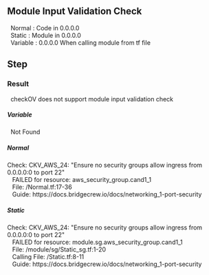 <html>
<body>

<h2>Module Input Validation Check</h2>
&nbsp&nbspNormal : Code in 0.0.0.0 <br />
&nbsp&nbspStatic : Module in 0.0.0.0<br />
&nbsp&nbspVariable : 0.0.0.0 When calling module from tf file<br />

<h2>Step</h2>
<h3>Result</h3>
<p>&nbsp&nbspcheckOV does not support module input validation check</p>
<h5>Variable</h5>
&nbsp&nbspNot Found

<h5>Normal</h5>
Check: CKV_AWS_24: "Ensure no security groups allow ingress from 0.0.0.0:0 to port 22" <br />
&nbsp&nbsp	FAILED for resource: aws_security_group.cand1_1<br />
&nbsp&nbsp	File: /Normal.tf:17-36<br />
&nbsp&nbsp	Guide: https://docs.bridgecrew.io/docs/networking_1-port-security<br />

<h5>Static</h5>
Check: CKV_AWS_24: "Ensure no security groups allow ingress from 0.0.0.0:0 to port 22"<br />
&nbsp&nbsp	FAILED for resource: module.sg.aws_security_group.cand1_1<br />
&nbsp&nbsp	File: /module/sg/Static_sg.tf:1-20<br />
&nbsp&nbsp	Calling File: /Static.tf:8-11<br />
&nbsp&nbsp	Guide: https://docs.bridgecrew.io/docs/networking_1-port-security<br />

</body>
</html>
